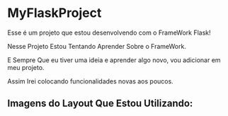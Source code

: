 # MyFlaskProject
Esse é um projeto que estou desenvolvendo com o FrameWork Flask!

Nesse Projeto Estou Tentando Aprender Sobre o FrameWork.

E Sempre Que eu tiver uma ideia e aprender algo novo, vou adicionar em meu projeto.

Assim Irei colocando funcionalidades novas aos poucos.

## Imagens do Layout Que Estou Utilizando:
